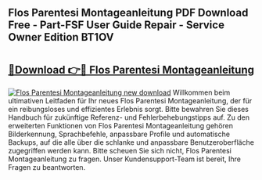 ## Flos Parentesi Montageanleitung PDF Download Free - Part-FSF User Guide Repair - Service Owner Edition BT1OV

# <h2><a href="http://df8lepe.blite.top/?on=Flos+Parentesi+Montageanleitung">🔗Download 👉🔴 Flos Parentesi Montageanleitung</a></h2>

[![Flos Parentesi Montageanleitung new download](https://i.imgur.com/lujVjoI.png)](http://df8lepe.blite.top/?on=Flos+Parentesi+Montageanleitung)
Willkommen beim ultimativen Leitfaden für Ihr neues Flos Parentesi Montageanleitung, der für ein reibungsloses und effizientes Erlebnis sorgt. Bitte bewahren Sie dieses Handbuch für zukünftige Referenz- und Fehlerbehebungstipps auf. Zu den erweiterten Funktionen von Flos Parentesi Montageanleitung gehören Bilderkennung, Sprachbefehle, anpassbare Profile und automatische Backups, auf die alle über die schlanke und anpassbare Benutzeroberfläche zugegriffen werden kann. Bitte scheuen Sie sich nicht, Flos Parentesi Montageanleitung zu fragen. Unser Kundensupport-Team ist bereit, Ihre Fragen zu beantworten.
